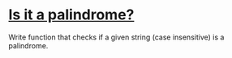 # [Is it a palindrome?](https://www.codewars.com/kata/57a1fd2ce298a731b20006a4)

Write function that checks if a given string (case insensitive) is a palindrome.
